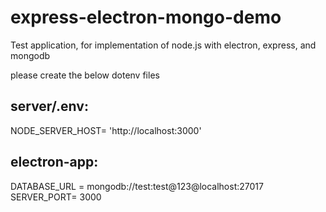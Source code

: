 # express-electron-mongo-demo
Test application, for implementation of node.js with electron, express, and mongodb 


please create the below dotenv files

## server/.env:

NODE_SERVER_HOST= 'http://localhost:3000'

## electron-app:

DATABASE_URL = mongodb://test:test@123@localhost:27017
SERVER_PORT= 3000
